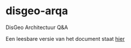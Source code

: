 # disgeo-arqa
DisGeo Architectuur Q&amp;A

Een leesbare versie van het document staat [hier](https://geonovum.github.io/disgeo-arqa)  
